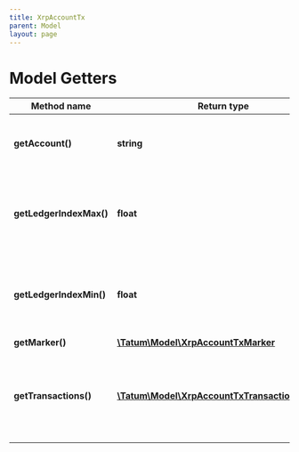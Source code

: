 ```yaml
---
title: XrpAccountTx
parent: Model
layout: page
---
```


# Model Getters

Method name | Return type | Description | Notes
------------ | ------------- | ------------- | -------------
**getAccount()** | **string** | Unique Address identifying the related account. | [optional]
**getLedgerIndexMax()** | **float** | The ledger index of the earliest ledger actually searched for transactions. | [optional]
**getLedgerIndexMin()** | **float** | The ledger index of the most recent ledger actually searched for transactions. | [optional]
**getMarker()** | [**\Tatum\Model\XrpAccountTxMarker**](../XrpAccountTxMarker) |  | [optional]
**getTransactions()** | [**\Tatum\Model\XrpAccountTxTransactionsInner[]**](../XrpAccountTxTransactionsInner) | Array of transactions matching the request's criteria, as explained below. | [optional]

